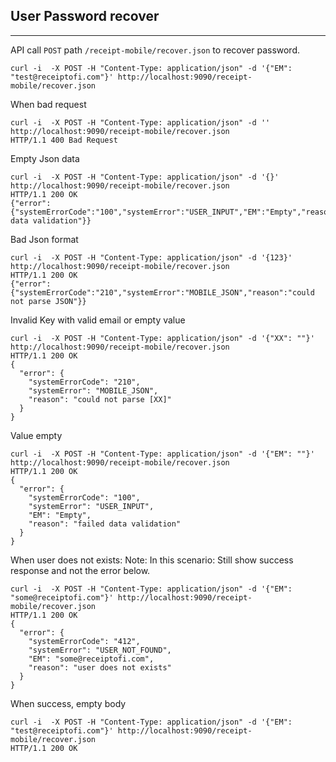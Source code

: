 ## User Password recover ##
___________________________

API call <code>POST</code> path <code>/receipt-mobile/recover.json</code> to recover password.

    curl -i  -X POST -H "Content-Type: application/json" -d '{"EM": "test@receiptofi.com"}' http://localhost:9090/receipt-mobile/recover.json

When bad request

    curl -i  -X POST -H "Content-Type: application/json" -d '' http://localhost:9090/receipt-mobile/recover.json
    HTTP/1.1 400 Bad Request

Empty Json data

    curl -i  -X POST -H "Content-Type: application/json" -d '{}' http://localhost:9090/receipt-mobile/recover.json
    HTTP/1.1 200 OK
    {"error":{"systemErrorCode":"100","systemError":"USER_INPUT","EM":"Empty","reason":"failed data validation"}}

Bad Json format

    curl -i  -X POST -H "Content-Type: application/json" -d '{123}' http://localhost:9090/receipt-mobile/recover.json
    HTTP/1.1 200 OK
    {"error":{"systemErrorCode":"210","systemError":"MOBILE_JSON","reason":"could not parse JSON"}}

Invalid Key with valid email or empty value

    curl -i  -X POST -H "Content-Type: application/json" -d '{"XX": ""}' http://localhost:9090/receipt-mobile/recover.json
    HTTP/1.1 200 OK
    {
      "error": {
        "systemErrorCode": "210",
        "systemError": "MOBILE_JSON",
        "reason": "could not parse [XX]"
      }
    }

Value empty

    curl -i  -X POST -H "Content-Type: application/json" -d '{"EM": ""}' http://localhost:9090/receipt-mobile/recover.json
    HTTP/1.1 200 OK
    {
      "error": {
        "systemErrorCode": "100",
        "systemError": "USER_INPUT",
        "EM": "Empty",
        "reason": "failed data validation"
      }
    }

When user does not exists:
    Note: In this scenario: Still show success response and not the error below.

    curl -i  -X POST -H "Content-Type: application/json" -d '{"EM": "some@receiptofi.com"}' http://localhost:9090/receipt-mobile/recover.json
    HTTP/1.1 200 OK
    {
      "error": {
        "systemErrorCode": "412",
        "systemError": "USER_NOT_FOUND",
        "EM": "some@receiptofi.com",
        "reason": "user does not exists"
      }
    }

When success, empty body

    curl -i  -X POST -H "Content-Type: application/json" -d '{"EM": "test@receiptofi.com"}' http://localhost:9090/receipt-mobile/recover.json
    HTTP/1.1 200 OK

